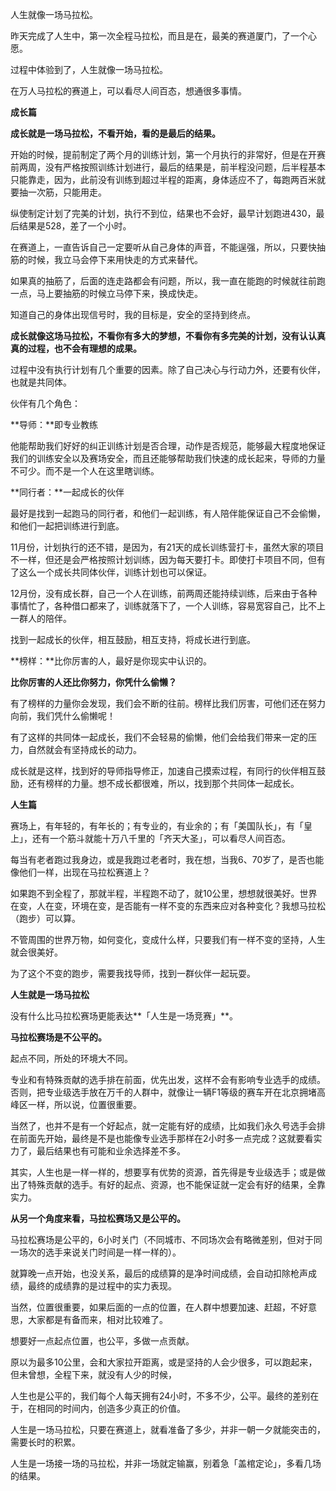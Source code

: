 
人生就像一场马拉松。

昨天完成了人生中，第一次全程马拉松，而且是在，最美的赛道厦门，了一个心愿。

过程中体验到了，人生就像一场马拉松。

在万人马拉松的赛道上，可以看尽人间百态，想通很多事情。

**成长篇**

**成长就是一场马拉松，不看开始，看的是最后的结果。**

开始的时候，提前制定了两个月的训练计划，第一个月执行的非常好，但是在开赛前两周，没有严格按照训练计划进行，最后的结果是，前半程没问题，后半程基本只能靠走，因为，此前没有训练到超过半程的距离，身体适应不了，每跑两百米就要抽一次筋，只能用走。

纵使制定计划了完美的计划，执行不到位，结果也不会好，最早计划跑进430，最后结果是528，差了一个小时。

在赛道上，一直告诉自己一定要听从自己身体的声音，不能逞强，所以，只要快抽筋的时候，我立马会停下来用快走的方式来替代。

如果真的抽筋了，后面的连走路都会有问题，所以，我一直在能跑的时候就往前跑一点，马上要抽筋的时候立马停下来，换成快走。

知道自己的身体出现信号时，我的目标是，安全的坚持到终点。

**成长就像这场马拉松，不看你有多大的梦想，不看你有多完美的计划，没有认认真真的过程，也不会有理想的成果。**

过程中没有执行计划有几个重要的因素。除了自己决心与行动力外，还要有伙伴，也就是共同体。

伙伴有几个角色：

**导师：**即专业教练

他能帮助我们好好的纠正训练计划是否合理，动作是否规范，能够最大程度地保证我们的训练安全以及赛场安全，而且还能够帮助我们快速的成长起来，导师的力量不可少。而不是一个人在这里瞎训练。

**同行者：**一起成长的伙伴

最好是找到一起跑马的同行者，和他们一起训练，有人陪伴能保证自己不会偷懒，和他们一起把训练进行到底。

11月份，计划执行的还不错，是因为，有21天的成长训练营打卡，虽然大家的项目不一样，但还是会严格按照计划训练，因为每天要打卡。即使打卡项目不同，但有了这么一个成长共同体伙伴，训练计划也可以保证。

12月份，没有成长群，自己一个人在训练，前两周还能持续训练，后来由于各种事情忙了，各种借口都来了，训练就落下了，一个人训练，容易宽容自己，比不上一群人的陪伴。

找到一起成长的伙伴，相互鼓励，相互支持，将成长进行到底。

**榜样：**比你厉害的人，最好是你现实中认识的。

**比你厉害的人还比你努力，你凭什么偷懒？**

有了榜样的力量你会发现，我们会不断的往前。榜样比我们厉害，可他们还在努力向前，我们凭什么偷懒呢！

有了这样的共同体一起成长，我们不会轻易的偷懒，他们会给我们带来一定的压力，自然就会有坚持成长的动力。

成长就是这样，找到好的导师指导修正，加速自己摸索过程，有同行的伙伴相互鼓励，还有榜样的力量。想不成长都很难，所以，找到那个共同体一起成长。


**人生篇**


赛场上，有年轻的，有年长的；有专业的，有业余的；有「美国队长」，有「皇上」，还有一个筋斗就能十万八千里的「齐天大圣」，可以看尽人间百态。


每当有老者跑过我身边，或是我跑过老者时，我在想，当我6、70岁了，是否也能像他们一样，出现在马拉松赛道上？

如果跑不到全程了，那就半程，半程跑不动了，就10公里，想想就很美好。世界在变，人在变，环境在变，是否能有一样不变的东西来应对各种变化？我想马拉松（跑步）可以算。

不管周围的世界万物，如何变化，变成什么样，只要我们有一样不变的坚持，人生就会很美好。

为了这个不变的跑步，需要我找导师，找到一群伙伴一起玩耍。


**人生就是一场马拉松**


没有什么比马拉松赛场更能表达**「人生是一场竞赛」**。

**马拉松赛场是不公平的。**

起点不同，所处的环境大不同。

专业和有特殊贡献的选手排在前面，优先出发，这样不会有影响专业选手的成绩。否则，把专业级选手放在万千的人群中，就像让一辆F1等级的赛车开在北京拥堵高峰区一样，所以说，位置很重要。

当然了，也并不是有一个好起点，就一定能有好的成绩，比如我们永久号选手会排在前面先开始，最终是不是也能像专业选手那样在2小时多一点完成？这就要看实力了，最后结果也有可能和业余选择差不多。

其实，人生也是一样一样的，想要享有优势的资源，首先得是专业级选手；或是做出了特殊贡献的选手。有好的起点、资源，也不能保证就一定会有好的结果，全靠实力。


**从另一个角度来看，马拉松赛场又是公平的。**


马拉松赛场是公平的，6小时关门（不同城市、不同场次会有略微差别，但对于同一场次的选手来说关门时间是一样一样的）。

就算晚一点开始，也没关系，最后的成绩算的是净时间成绩，会自动扣除枪声成绩，最终的成绩靠的是过程中的实力表现。

当然，位置很重要，如果后面的一点的位置，在人群中想要加速、赶超，不好意思，大家都是有备而来，相对比较难了。

想要好一点起点位置，也公平，多做一点贡献。

原以为最多10公里，会和大家拉开距离，或是坚持的人会少很多，可以跑起来，但未曾想，全程下来，就没有人少的时候，


人生也是公平的，我们每个人每天拥有24小时，不多不少，公平。最终的差别在于，在相同的时间内，创造多少真正的价值。

人生是一场马拉松，只要在赛道上，就看准备了多少，并非一朝一夕就能突击的，需要长时的积累。

人生是一场接一场的马拉松，并非一场就定输赢，别着急「盖棺定论」，多看几场的结果。


